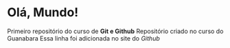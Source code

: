 # Olá, Mundo!
Primeiro repositório do curso de **Git e Github**
Repositório criado no curso do Guanabara
Essa linha foi adicionada no site do *Github*
